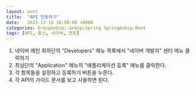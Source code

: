 ```yaml
---
layout: post
title:  "API 연동하기"
date:   2023-12-16 16:08:00 +0900
categories: Group&nbsp;:&nbsp;Spring Spring&nbsp;Boot
tags: [API, 통신, 네이버, 연동]
---
```


1. 네이버 메인 최하단의 "Developers" 메뉴 목록에서 "네이버 개발자" 센터 메뉴 클릭하기
2. 최상단의 "Application" 메뉴의 "애플리케이션 등록" 메뉴를 클릭한다.
3. 각 항목들을 설정하고 등록하기 버튼을 누른다.
4. 각 API의 가이드 문서를 보고 사용하면 된다.